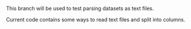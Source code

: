 This branch will be used to test parsing datasets as text files.

Current code contains some ways to read text files and split into columns.
